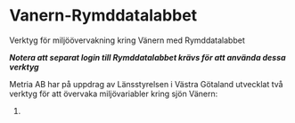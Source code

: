 # Vanern-Rymddatalabbet
Verktyg för miljöövervakning kring Vänern med Rymddatalabbet

***Notera att separat login till Rymddatalabbet krävs för att använda dessa verktyg***

Metria AB har på uppdrag av Länsstyrelsen i Västra Götaland utvecklat två verktyg för att övervaka miljövariabler kring sjön Vänern:

1. 
